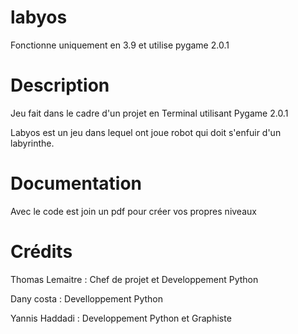 # labyos
Fonctionne uniquement en 3.9 et utilise pygame 2.0.1

# Description

Jeu fait dans le cadre d'un projet en Terminal utilisant Pygame 2.0.1

Labyos est un jeu dans lequel ont joue robot qui doit s'enfuir d'un labyrinthe.

# Documentation

Avec le code est join un pdf pour créer vos propres niveaux


# Crédits

Thomas Lemaitre : Chef de projet et Developpement Python

Dany costa : Develloppement Python

Yannis Haddadi : Developpement Python et Graphiste
